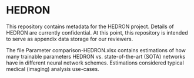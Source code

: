 # HEDRON

This repository contains metadata for the HEDRON project. Details of HEDRON are currently confidential. At this point, this repository is intended to serve as appendix data storage for our reviewers.

The file Parameter comparison-HEDRON.xlsx contains estimations of how many trainable parameters HEDRON vs. state-of-the-art (SOTA) networks have in different neural network schemes. Estimations considered typical medical (imaging) analysis use-cases.
